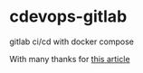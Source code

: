 # cdevops-gitlab
gitlab ci/cd with docker compose

With many thanks for [this article](https://medium.com/@BuildWithLal/dockerized-gitlab-ci-setting-up-and-connecting-your-gitlab-runner-b810a02e42f2)

